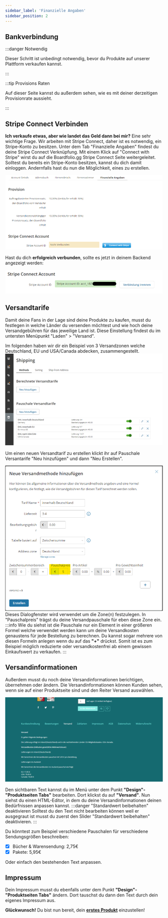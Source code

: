 ```yaml
---
sidebar_label: 'Finanzielle Angaben'
sidebar_position: 2
---
```


## Bankverbindung

:::danger Notwendig

Dieser Schritt ist unbedingt notwendig, bevor du Produkte auf unserer Plattform verkaufen kannst.

:::

:::tip Provisions Raten

Auf dieser Seite kannst du außerdem sehen, wie es mit deiner derzeitigen Provisionrate aussieht.

:::

## Stripe Connect Verbinden

**Ich verkaufe etwas, aber wie landet das Geld dann bei mir?** Eine sehr wichtige Frage. Wir arbeiten mit Stripe Connect, daher ist es notwendig, ein Stripe-Konto zu besitzen. Unter dem Tab "Finanzielle Angaben" findest du deine Stripe Connect Verknüpfung. Mit einem Klick auf "Connect with Stripe" wirst du auf die Boardfolio.gg Stripe Connect Seite weitergeleitet. Solltest du bereits ein Stripe-Konto besitzen, kannst du dich damit einloggen. Andernfalls hast du nun die Möglichkeit, eines zu erstellen.

![StripeConnectImg](img/StripeConnect.png)

Hast du dich **erfolgreich verbunden**, sollte es jetzt in deinem Backend angezeigt werden:

![StripeConnectedImg](img/StripeConnected.png)

## Versandtarife

Damit deine Fans in der Lage sind deine Produkte zu kaufen, musst du festlegen in welche Länder du versenden möchtest und wie hoch deine Versandgebühren für das jeweilige Land ist. Diese Einstellung findest du im untersten Menüpunkt "Laden" > "Versand".

Im folgenden haben wir dir ein Beispiel von 3 Versandzonen welche Deutschland, EU und USA/Canada abdecken, zusammengestellt. 
![VersandZonen_01](img/VersandZonen_01.png)

Um einen neuen Versandtarif zu erstellen klickt ihr auf Pauschale Versantarife "Neu hinzufügen" und dann "Neu Erstellen". 

![VersandZonen_02](img/VersandZonen_02.png)
Dieses Dialogfenster wird verwendet um die Zone(n) festzulegen. In "Pauschalpreis" trägst du deine Versandpauschale für eben diese Zone ein. 
:::info
Wie du siehst ist die Pauschale nur ein Element in einer größeren Formel welche verwendet werden kann um deine Versandkosten genaustens für jede Bestellung zu berechnen. Du kannst sogar mehrere von diesen Formeln anlegen wenn du auf das **"+"** drückst. Somit ist es zum Beispiel möglich reduzierte oder versandkostenfrei ab einem gewissen Einkaufswert zu verkaufen. 
:::
## Versandinformationen

Außerdem musst du noch deine Versandinformationen berichtigen, übernehmen oder ändern. Die Versandinformationen können Kunden sehen, wenn sie auf einer Produktseite sind und den Reiter Versand auswählen.

![VersandInfo_02](img/VersandInfo_02.png)

Den sichtbaren Text kannst du im Menü unter dem Punkt **"Design"-"Produktseiten Tabs"** bearbeiten. Dort klickst du auf **"Versand"**. Nun siehst du einen HTML-Editor, in dem du deine Versandinformationen deinen Bedürfnissen anpassen kannst.
:::danger "Standardwert beibehalten" deaktivieren 
Solltest du den Text nicht bearbeiten können weil er ausgegraut ist musst du zuerst den Slider "Standardwert beibehalten" deaktivieren. 
:::

Du könntest zum Beispiel verschiedene Pauschalen für verschiedene Sendungsgrößen beschreiben:
- [x] Bücher & Warensendung: 2,75€
- [x] Pakete: 5,95€

Oder einfach den bestehenden Text anpassen.

## Impressum

Dein Impressum musst du ebenfalls unter dem Punkt **"Design"-"Produktseiten Tabs"** ändern. Dort tauschst du dann den Text durch dein eigenes Impressum aus.

**Glückwunsch!** Du bist nun bereit, dein [**erstes Produkt**](/documentation/de/tutorial/erstesProdukt) einzustellen!

